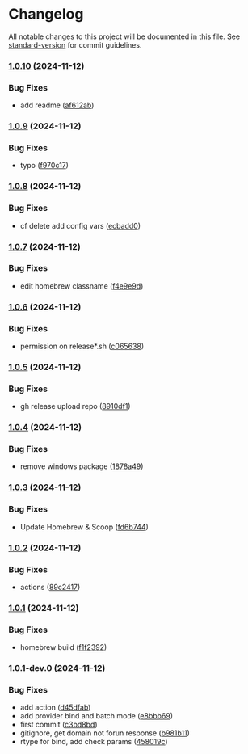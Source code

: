# Changelog

All notable changes to this project will be documented in this file. See [standard-version](https://github.com/conventional-changelog/standard-version) for commit guidelines.

### [1.0.10](https://github.com/ruedigerp/cloudflare-dns-manager/compare/v1.0.9...v1.0.10) (2024-11-12)


### Bug Fixes

* add readme ([af612ab](https://github.com/ruedigerp/cloudflare-dns-manager/commit/af612abbc8217a94cb070a5fe0e78f7837ce0853))

### [1.0.9](https://github.com/ruedigerp/cloudflare-dns-manager/compare/v1.0.8...v1.0.9) (2024-11-12)


### Bug Fixes

* typo ([f970c17](https://github.com/ruedigerp/cloudflare-dns-manager/commit/f970c17e08dceec2cbb8ccc409afa863c6a82560))

### [1.0.8](https://github.com/ruedigerp/cloudflare-dns-manager/compare/v1.0.7...v1.0.8) (2024-11-12)


### Bug Fixes

* cf delete add config vars ([ecbadd0](https://github.com/ruedigerp/cloudflare-dns-manager/commit/ecbadd04c50a530fc7972c701ba7500739debc78))

### [1.0.7](https://github.com/ruedigerp/cloudflare-dns-manager/compare/v1.0.6...v1.0.7) (2024-11-12)


### Bug Fixes

* edit homebrew classname ([f4e9e9d](https://github.com/ruedigerp/cloudflare-dns-manager/commit/f4e9e9da67162fdb806efbb9d41593d71d92192b))

### [1.0.6](https://github.com/ruedigerp/cloudflare-dns-manager/compare/v1.0.5...v1.0.6) (2024-11-12)


### Bug Fixes

* permission on release*.sh ([c065638](https://github.com/ruedigerp/cloudflare-dns-manager/commit/c065638397e8b71021893a9116f4a326c18aa57d))

### [1.0.5](https://github.com/ruedigerp/cloudflare-dns-manager/compare/v1.0.4...v1.0.5) (2024-11-12)


### Bug Fixes

* gh release upload repo ([8910df1](https://github.com/ruedigerp/cloudflare-dns-manager/commit/8910df1bbd686c228cc1bb5bd8d1696f1aca8352))

### [1.0.4](https://github.com/ruedigerp/cloudflare-dns-manager/compare/v1.0.3...v1.0.4) (2024-11-12)


### Bug Fixes

* remove windows  package ([1878a49](https://github.com/ruedigerp/cloudflare-dns-manager/commit/1878a496649f59762221e764ce96d7740a9d883f))

### [1.0.3](https://github.com/ruedigerp/cloudflare-dns-manager/compare/v1.0.2...v1.0.3) (2024-11-12)


### Bug Fixes

* Update Homebrew & Scoop ([fd6b744](https://github.com/ruedigerp/cloudflare-dns-manager/commit/fd6b74499c8941af4154f7f939a40cd35e5c042b))

### [1.0.2](https://github.com/ruedigerp/cloudflare-dns-manager/compare/v1.0.1...v1.0.2) (2024-11-12)


### Bug Fixes

* actions ([89c2417](https://github.com/ruedigerp/cloudflare-dns-manager/commit/89c24174e384de8b6b64fc1117cf609ad0bf42d2))

### [1.0.1](https://github.com/ruedigerp/cloudflare-dns-manager/compare/v1.0.1-dev.0...v1.0.1) (2024-11-12)


### Bug Fixes

* homebrew build ([f1f2392](https://github.com/ruedigerp/cloudflare-dns-manager/commit/f1f239262f1fa43c2e7f2fef6297f8416a404cda))

### 1.0.1-dev.0 (2024-11-12)


### Bug Fixes

* add action ([d45dfab](https://github.com/ruedigerp/cloudflare-dns-manager/commit/d45dfab10c4dfa8097c5cffc036474a06f31076a))
* add provider bind and batch mode ([e8bbb69](https://github.com/ruedigerp/cloudflare-dns-manager/commit/e8bbb69eb6e40f9e392796248d8f5a39c1354014))
* first commit ([c3bd8bd](https://github.com/ruedigerp/cloudflare-dns-manager/commit/c3bd8bda090615a77b02c4bdcb2bbb920a12850d))
* gitignore, get domain not forun response ([b981b11](https://github.com/ruedigerp/cloudflare-dns-manager/commit/b981b1172aec8e34aafec8fb10521582b5915fd2))
* rtype for bind, add check params ([458019c](https://github.com/ruedigerp/cloudflare-dns-manager/commit/458019ccaedd0cc008204e5cfe074a5df0e452c4))
